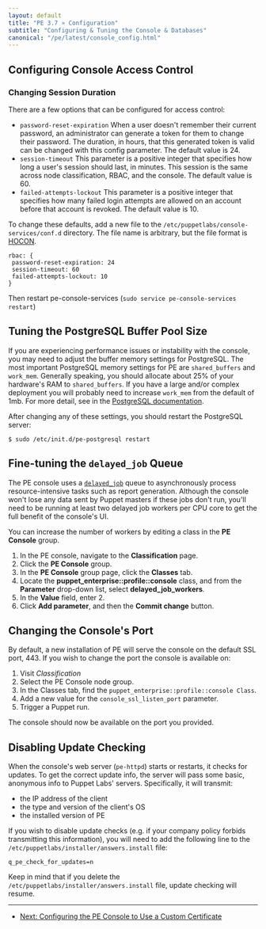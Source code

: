 ```yaml
---
layout: default
title: "PE 3.7 » Configuration"
subtitle: "Configuring & Tuning the Console & Databases"
canonical: "/pe/latest/console_config.html"
---
```


## Configuring Console Access Control

### Changing Session Duration

There are a few options that can be configured for access control:

- `password-reset-expiration`  When a user doesn't remember their current password, an administrator can generate a token for them to change their password. The duration, in hours, that this generated token is valid can be changed with this config parameter. The default value is 24.
- `session-timeout`  This parameter is a positive integer that specifies how long a user's session should last, in minutes. This session is the same across node classification, RBAC, and the console. The default value is 60.
- `failed-attempts-lockout`  This parameter is a positive integer that specifies how many failed login attempts are allowed on an account before that account is revoked. The default value is 10.

To change these defaults, add a new file to the `/etc/puppetlabs/console-services/conf.d` directory. The file name is arbitrary, but the file format is [HOCON](https://github.com/typesafehub/config#using-hocon-the-json-superset).

    rbac: {
     password-reset-expiration: 24
     session-timeout: 60
     failed-attempts-lockout: 10
    }

Then restart pe-console-services (`sudo service pe-console-services restart`)

## Tuning the PostgreSQL Buffer Pool Size

If you are experiencing performance issues or instability with the console, you may need to adjust the buffer memory settings for PostgreSQL. The most important PostgreSQL memory settings for PE are `shared_buffers` and `work_mem`.  Generally speaking, you should allocate about 25% of your hardware's RAM to `shared_buffers`. If you have a large and/or complex deployment you will probably need to increase `work_mem` from the default of 1mb. For more detail, see in the [PostgreSQL documentation](http://www.postgresql.org/docs/9.2/static/runtime-config-resource.html).

After changing any of these settings, you should restart the PostgreSQL server:

    $ sudo /etc/init.d/pe-postgresql restart


## Fine-tuning the `delayed_job` Queue

The PE console uses a [`delayed_job`](https://github.com/collectiveidea/delayed_job/) queue to asynchronously process resource-intensive tasks such as report generation. Although the console won't lose any data sent by Puppet masters if these jobs don't run, you'll need to be running at least two delayed job workers per CPU core to get the full benefit of the console's UI.

You can increase the number of workers by editing a class in the **PE Console** group.

1. In the PE console, navigate to the **Classification** page. 
2. Click the **PE Console** group.
3. In the **PE Console** group page, click the **Classes** tab. 
4. Locate the **puppet_enterprise::profile::console** class, and from the **Parameter** drop-down list, select **delayed_job_workers**. 
5. In the **Value** field, enter 2. 
6. Click **Add parameter**, and then the **Commit change** button. 


## Changing the Console's Port

By default, a new installation of PE will serve the console on the default SSL port, 443. If you wish to change the port the console is available on:

1. Visit *Classification*
2. Select the PE Console node group.
3. In the Classes tab, find the `puppet_enterprise::profile::console Class`.
4. Add a new value for the `console_ssl_listen_port` parameter.
5. Trigger a Puppet run.

The console should now be available on the port you provided.

## Disabling Update Checking

When the console's web server (`pe-httpd`) starts or restarts, it checks for updates. To get the correct update info, the server will pass some basic, anonymous info to Puppet Labs' servers. Specifically, it will transmit:

* the IP address of the client
* the type and version of the client's OS
* the installed version of PE

If you wish to disable update checks (e.g. if your company policy forbids transmitting this information), you will need to add the following line to the `/etc/puppetlabs/installer/answers.install` file:

    q_pe_check_for_updates=n

Keep in mind that if you delete the `/etc/puppetlabs/installer/answers.install` file, update checking will resume.


* * *

- [Next: Configuring the PE Console to Use a Custom Certificate ](./custom_console_cert.html)

